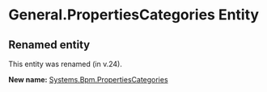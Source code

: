 # General.PropertiesCategories Entity

## Renamed entity

This entity was renamed (in v.24).

**New name:** [Systems.Bpm.PropertiesCategories](Systems.Bpm.PropertiesCategories.md)
